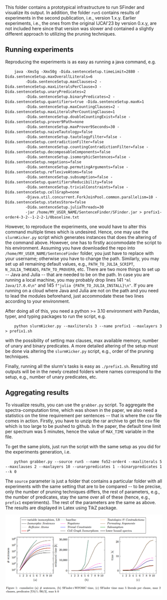 This folder contains a prototypical infrastructure to run SFinder and visualize its output. In addition, the folder 
`run5` contains results of experiments in the second publication, i.e., version 1.x.y. Earlier experiments, i.e., the ones
from the original IJCAI'23 by version 0.x.y, are not included here since that version was slower and contained a slightly
different approach to utilizing the pruning techniques.

Running experiments
-------------------

Reproducing the experiments is as easy as running a java command, e.g.
```aidl
    java -Xms5g -Xmx50g -Dida.sentenceSetup.timeLimit=2880 -Dida.sentenceSetup.maxOverallLiterals=6 
         -Dida.sentenceSetup.maxClauses=2 -Dida.sentenceSetup.maxLiteralsPerClause=3 -Dida.sentenceSetup.unaryPredicates=2
         -Dida.sentenceSetup.binaryPredicates=2 -Dida.sentenceSetup.quantifiers=true -Dida.sentenceSetup.maxK=1 
         -Dida.sentenceSetup.maxCountingClauses=2 -Dida.sentenceSetup.maxLiteralsPerCountingClause=1 
         -Dida.sentenceSetup.doubleCountingExist=false -Dida.sentenceSetup.prover9Path=none 
         -Dida.sentenceSetup.maxProver9Seconds=30 -Dida.sentenceSetup.naiveTautology=false 
         -Dida.sentenceSetup.tautologyFilter=false -Dida.sentenceSetup.contradictionFilter=false 
         -Dida.sentenceSetup.countingContradictionFilter=false -Dida.sentenceSetup.decomposableComponents=false 
         -Dida.sentenceSetup.isomorphicSentences=false -Dida.sentenceSetup.negations=false 
         -Dida.sentenceSetup.permutingArguments=false -Dida.sentenceSetup.reflexiveAtoms=false 
         -Dida.sentenceSetup.subsumption=false -Dida.sentenceSetup.quantifiersReducibility=false 
         -Dida.sentenceSetup.trivialConstraints=false -Dida.sentenceSetup.cellGraph=none 
         -Djava.util.concurrent.ForkJoinPool.common.parallelism=10 -Dida.sentenceSetup.statesStore=false 
         -Dida.sentenceSetup.juliaThreads=30 
         -jar /home/MY_USER_NAME/SentenceFinder/SFinder.jar > prefix1-order4-3-2--1-2-2-1/0baseline.txt
```

However, to reproduce the experiments, one would have to alter this command multiple times which is undesired. Hence, 
one may use the `slurmKicker.py` script which generates instances that does the altering of the command above. However,
one has to firstly accommodate the script to his environment. Assuming you have downloaded the repo into 
`/home/MY_USER_NAME/SentenceFinder` folder, you just have to replace with your username; otherwise you have to change the path.
Similarly, you may set up all remaining default values, e.g., `PATH_TO_JULIA_SCRIPT`, `N_JULIA_THREADS`, `PATH_TO_PROVER9`,
etc. There are two more things to set up -- Java and Julia -- that are needed to be on the path. In case you are running 
a local machine, you may probably drop lines 141 `"ml Java/17.0.4\n"` and 145 `f"julia {PATH_TO_JULIA_INSTALL}\n"`. If 
you are running on a cloud where Java and Julia are not on the path and you need to lead the modules beforehand, just 
accommodate these two lines according to your environment.

After doing all of this, you need a python >= 3.10 environment with Pandas, typer, and typing packages to run the script,
e.g.
```aidl
    python slurmKicker.py --maxliterals 3 --name prefix1 --maxlayers 3 > prefix1.sh
```
with the possibility of setting max clauses, max available memory, number of unary and binary predicates. A more detailed 
altering of the setup must be done via altering the `slurmKicker.py` script, e.g., order of the pruning techniques.

Finally, running all the slurm's tasks is easy as `./prefix1.sh`. Resulting std outputs will be in the newly created 
folders where names correspond to the setup, e.g., number of unary predicates, etc.

Aggregating results
-------------------

To visualize results, you can use the `grabber.py` script. To aggregate the spectra-computation time, which was shown
in the paper, we also need a statistics on the time requirement per sentences -- that is where the csv file comes in 
action. Firstly, you have to unzip the rar archive to get the csv file which is too large to be pushed to github. In the
paper, the default time limit per spectrum was 5 minutes, hence the value of `MAX_TIME` variable in the file.

To get the same plots, just run the script with the same setup as you did for the experiments generation, i.e.
```aidl
    python grabber.py --source run5 --name fo52-order4 --maxliterals 5 --maxclauses 2 --maxlayers 10 --unarypredicates 1 --binarypredicates 1 --k 0
```

The `source` parameter is just a folder that contains a particular folder with all experiments with the same setting 
that are to be compared -- to be precise, only the number of pruning techniques differs, the rest of parameters, e.g., 
the number of predicates, stay the same over all of these (hence, e.g., `prefix1` experiments). The rest of the 
parameters are the same as above. The results are displayed in Latex using TikZ package.

![img.png](img.png)